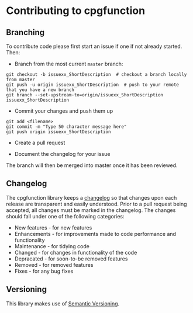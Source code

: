 # Contributing to cpgfunction

## Branching

To contribute code please first start an issue if one if not already started. 
Then:
- Branch from the most current `master` branch:
```
git checkout -b issuexx_ShortDescription  # checkout a branch locally from master
git push -u origin issuexx_ShortDescription  # push to your remote that you have a new branch
git branch --set-upstream-to=origin/issuexx_ShortDescription issuexx_ShortDescription
```
- Commit your changes and push them up
```
git add <filename>
git commit -m "Type 50 character message here"
git push origin issuexx_ShortDescription
```
- Create a pull request
  
- Document the changelog for your issue

The branch will then be merged into master once it has been reviewed. 

## Changelog

The cpgfunction library keeps a 
[changelog](https://github.com/j-c-cook/cpgfunction/blob/master/CHANGELOG.md)
so that changes upon each release are transparent and easily understood. Prior 
to a pull request being accepted, all changes must be marked in the changelog. 
The changes should fall under one of the following categories:

- New features - for new features
- Enhancements - for improvements made to code performance and functionality
- Maintenance - for tidying code
- Changed - for changes in functionality of the code
- Depracated - for soon-to-be removed features
- Removed - for removed features
- Fixes - for any bug fixes

## Versioning

This library makes use of [Semantic Versioning](https://semver.org/).
